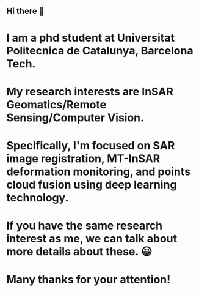 ## Hi there 👋
# I am a phd student at Universitat Politecnica de Catalunya, Barcelona Tech. 
# My research interests are InSAR Geomatics/Remote Sensing/Computer Vision.
# Specifically, I'm focused on SAR image registration, MT-InSAR deformation monitoring, and points cloud fusion using deep learning technology.
# If you have the same research interest as me, we can talk about more details about these. 😀
# Many thanks for your attention!
